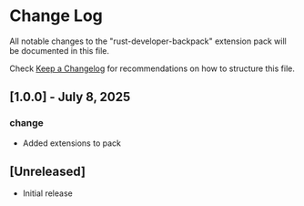 # Change Log

All notable changes to the "rust-developer-backpack" extension pack will be documented in this file.

Check [Keep a Changelog](http://keepachangelog.com/) for recommendations on how to structure this file.

## [1.0.0] - July 8, 2025

### change

- Added extensions to pack

## [Unreleased]

- Initial release
